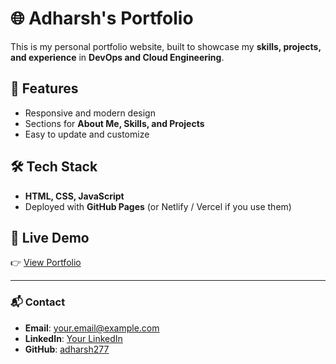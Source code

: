# 🌐 Adharsh's Portfolio

This is my personal portfolio website, built to showcase my **skills, projects, and experience** in **DevOps and Cloud Engineering**.  

## 🚀 Features
- Responsive and modern design  
- Sections for **About Me, Skills, and Projects**  
- Easy to update and customize  

## 🛠️ Tech Stack
- **HTML, CSS, JavaScript**  
- Deployed with **GitHub Pages** (or Netlify / Vercel if you use them)  

## 📌 Live Demo
👉 [View Portfolio](adharsh-portfolio-omega.vercel.app)

---

### 📬 Contact
- **Email**: your.email@example.com  
- **LinkedIn**: [Your LinkedIn](https://linkedin.com/in/your-profile)  
- **GitHub**: [adharsh277](https://github.com/adharsh277)  
